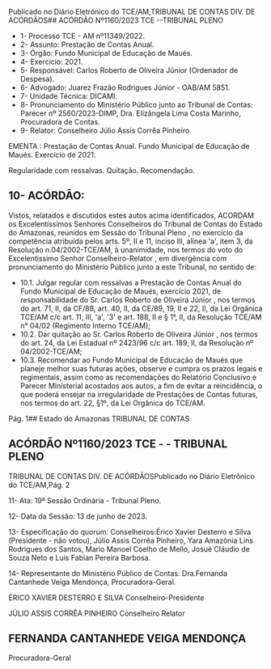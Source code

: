 Publicado  no  Diário  Eletrônico do TCE/AM,TRIBUNAL DE CONTAS DIV. DE ACÓRDÃOS## ACÓRDÃO Nº1160/2023  TCE --TRIBUNAL PLENO

- 1- Processo TCE - AM nº11349/2022.
- 2- Assunto: Prestação de Contas Anual.
- 3- Órgão: Fundo Municipal de Educação de Maués.
- 4- Exercício: 2021.
- 5- Responsável: Carlos Roberto de Oliveira Júnior (Ordenador de Despesa).
- 6- Advogado: Juarez Frazão Rodrigues Júnior - OAB/AM 5851.
- 7- Unidade Técnica: DICAMI.
- 8- Pronunciamento  do  Ministério  Público  junto  ao  Tribunal  de  Contas: Parecer  nº 2560/2023-DIMP, Dra. Elizângela Lima Costa Marinho, Procuradora de Contas.
- 9- Relator: Conselheiro Júlio Assis Corrêa Pinheiro.

EMENTA : Prestação de Contas Anual. Fundo Municipal  de  Educação  de  Maués.  Exercício  de 2021.

Regularidade com ressalvas. Quitação. Recomendação.

## 10-  ACÓRDÃO:

Vistos, relatados e discutidos estes autos acima identificados, ACORDAM os Excelentíssimos Senhores Conselheiros do Tribunal de Contas do Estado do Amazonas, reunidos em Sessão do Tribunal Pleno , no exercício da competência atribuída pelos arts. 5º, II e 11, inciso III, alínea 'a', item 3, da Resolução n.04/2002-TCE/AM, à unanimidade, nos termos do voto do Excelentíssimo Senhor Conselheiro-Relator , em divergência com pronunciamento do Ministério Público junto a este Tribunal, no sentido de:

- 10.1. Julgar  regular  com  ressalvas a  Prestação  de  Contas  Anual  do Fundo Municipal de Educação de Maués, exercício 2021, de responsabilidade  do Sr.  Carlos  Roberto  de  Oliveira  Júnior , nos termos do art. 71, II, da CF/88, art. 40, II, da CE/89, 19, II e 22, II, da Lei Orgânica TCE/AM c/c art. 11, III, 'a', '3' e art. 188, II e § 1°, II, da Resolução TCE/AM n° 04/02 (Regimento Interno TCE/AM);
- 10.2. Dar quitação ao Sr. Carlos Roberto de Oliveira Júnior , nos termos do art. 24, da Lei Estadual nº 2423/96 c/c art. 189, II, da Resolução nº 04/2002-TCE/AM;
- 10.3. Recomendar ao Fundo Municipal de Educação de Maués que planeje melhor  suas  futuras  ações,  observe e  cumpra os  prazos  legais  e regimentais, assim como as recomendações do Relatório Conclusivo e Parecer Ministerial acostados aos autos, a fim de evitar a reincidência, o que poderá ensejar na irregularidade de Prestações de Contas  futuras,  nos  termos  do  art.  22,  §1º,  da  Lei  Orgânica  do TCE/AM.

Pág. 1## Estado do Amazonas TRIBUNAL DE CONTAS

## ACÓRDÃO Nº1160/2023  TCE - - TRIBUNAL PLENO

TRIBUNAL DE CONTAS DIV. DE ACÓRDÃOSPublicado  no  Diário  Eletrônico do TCE/AM,Pág. 2

11-  Ata: 19ª Sessão Ordinária - Tribunal Pleno.

12-  Data da Sessão: 13 de junho de 2023.

13-  Especificação do quorum: Conselheiros:Érico Xavier Desterro e Silva (Presidente - não votou),  Júlio  Assis  Corrêa  Pinheiro,  Yara  Amazônia  Lins  Rodrigues  dos  Santos, Mario Manoel Coelho de Mello, Josué Cláudio de Souza Neto e Luis Fabian Pereira Barbosa.

14-  Representante do Ministério Público de Contas: Dra.Fernanda Cantanhede Veiga Mendonça, Procuradora-Geral.

ÉRICO XAVIER DESTERRO E SILVA Conselheiro-Presidente

JÚLIO ASSIS CORRÊA PINHEIRO Conselheiro Relator

## FERNANDA CANTANHEDE VEIGA MENDONÇA

Procuradora-Geral